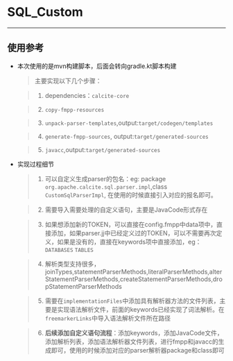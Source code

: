 # SQL_Custom

---
## 使用参考
-   本次使用的是mvn构建脚本，后面会转向gradle.kt脚本构建
    >主要实现以下几个步骤：

    >1. dependencies：`calcite-core`

    >2. `copy-fmpp-resources`

    >3. `unpack-parser-templates`,output:`target/codegen/templates`

    >4. `generate-fmpp-sources`, output:`target/generated-sources`

    >5. `javacc`,output:`target/generated-sources`


-   实现过程细节
    >1. 可以自定义生成parser的包名：eg: package `org.apache.calcite.sql.parser.impl`,class `CustomSqlParserImpl`,
    在使用的时候直接引入对应的报名即可。

    >2. 需要导入需要处理的自定义语句，主要是JavaCode形式存在

    >3. 如果想添加新的TOKEN，可以直接在config.fmpp中data项中，直接添加，如果parser.jj中已经定义过的TOKEN，可以不需要再次定义，如果是没有的，直接在keywords项中直接添加，eg：`DATABASES` `TABLES`

    >4. 解析类型支持很多，joinTypes,statementParserMethods,literalParserMethods,alterStatementParserMethods,createStatementParserMethods,dropStatementParserMethods

    >5. 需要在`implementationFiles`中添加具有解析器方法的文件列表，主要是实现语法解析文件，前面的keywords已经实现了词法解析。在`freemarkerLinks`中导入语法解析文件所在路径

    >6. **后续添加自定义语句流程**：添加keywords，添加JavaCode文件，添加解析列表，添加语法解析器文件列表，进行fmpp和javacc的生成即可，使用的时候添加对应的parser解析器package和class即可